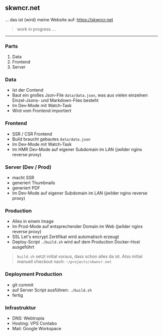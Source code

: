 ## skwncr.net

... das ist (wird) meine Website auf: https://skwncr.net

> work in progress ...

---

### Parts

1. Data
2. Frontend
3. Server

### Data
- Ist der Contend
- Baut ein großes Json-File `data/data.json`, was aus vielen einzelnen Einzel-Jsons- und Markdown-Files besteht
- Im Dev-Mode mit Watch-Task
- Wird vom Frontend importiert

### Frontend
- SSR / CSR Frontend
- Build braucht gebautes `data/data.json`
- Im Dev-Mode mit Watch-Task
- Im HMR Dev-Mode auf eigener Subdomain im LAN (jwilder nginx reverse proxy)

### Server (Dev / Prod)
- macht SSR
- generiert Thumbnails
- generiert PDF
- Im Dev-Mode auf eigener Subdomain im LAN (jwilder nginx reverse proxy)

### Production
- Alles in einem Image
- Im Prod-Mode auf entsprechender Domain im Web (jwilder nginx reverse proxy)
- SSL Let's encrypt Zertifikat wird automatisch erzeugt
- Deploy-Script `./build.sh` wird auf dem Production Docker-Host ausgeführt
> `build.sh` setzt initial voraus, dass schon alles da ist. Also initial manuell checkout nach: `~/projects/skwncr.net`

### Deployment Production
- git commit
- auf Server Script ausführen: `./build.sh`
- fertig

### Infrastruktur

- DNS: Webtropia
- Hosting: VPS Contabo
- Mail: Google Workspace
